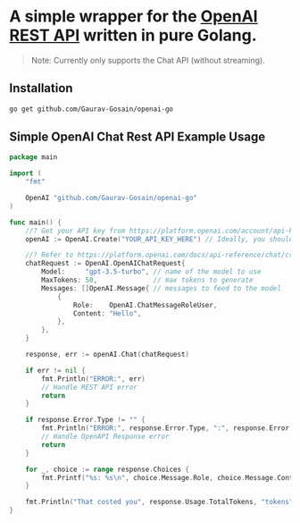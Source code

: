 # A simple wrapper for the [OpenAI REST API](https://platform.openai.com/docs/api-reference/chat/create) written in pure Golang.

> Note: Currently only supports the Chat API (without streaming).

## Installation

```bash
go get github.com/Gaurav-Gosain/openai-go
```

## Simple OpenAI Chat Rest API Example Usage

```go
package main

import (
	"fmt"

	OpenAI "github.com/Gaurav-Gosain/openai-go"
)

func main() {
	//? Get your API key from https://platform.openai.com/account/api-keys
	openAI := OpenAI.Create("YOUR_API_KEY_HERE") // Ideally, you should store your API key in an environment variable

	//? Refer to https://platform.openai.com/docs/api-reference/chat/create to learn more about the parameters.
	chatRequest := OpenAI.OpenAIChatRequest{
		Model:     "gpt-3.5-turbo", // name of the model to use
		MaxTokens: 50,              // max tokens to generate
		Messages: []OpenAI.Message{ // messages to feed to the model
			{
				Role:    OpenAI.ChatMessageRoleUser,
				Content: "Hello",
			},
		},
	}

	response, err := openAI.Chat(chatRequest)

	if err != nil {
		fmt.Println("ERROR:", err)
		// Handle REST API error
		return
	}

	if response.Error.Type != "" {
		fmt.Println("ERROR:", response.Error.Type, ":", response.Error.Code)
		// Handle OpenAPI Response error
		return
	}

	for _, choice := range response.Choices {
		fmt.Printf("%s: %s\n", choice.Message.Role, choice.Message.Content)
	}

	fmt.Println("That costed you", response.Usage.TotalTokens, "tokens")
}
```
